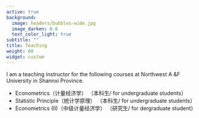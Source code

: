 ```yaml
---
active: true
background:
  image: headers/bubbles-wide.jpg
  image_darken: 0.6
  text_color_light: true
subtitle: ""
title: Teaching
weight: 60
widget: custom
---
```


I am a teaching instructor for the following courses at Northwest A &F University in Shannxi Province.

- Econometrics（计量经济学） （本科生/ for undergraduate students）
- Statistic Principle（统计学原理） （本科生/ for undergraduate students）
- Econometrics (II)（中级计量经济学） （研究生/ for dergraduate student）
